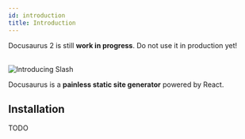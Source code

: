 ```yaml
---
id: introduction
title: Introduction
---
```


<div className="alert alert--warning" role="alert">
Docusaurus 2 is still <strong>work in progress</strong>. Do not
use it in production yet!
</div>
<br />


![Introducing Slash](/img/slash-introducing.svg)

Docusaurus is a **painless static site generator** powered by React.


## Installation

TODO

